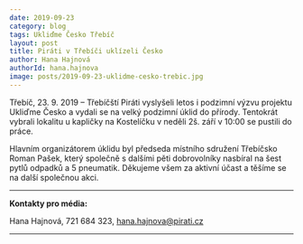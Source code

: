 ```yaml
---
date: 2019-09-23
category: blog
tags: Ukliďme Česko Třebíč
layout: post
title: Piráti v Třebíči uklízeli Česko
author: Hana Hajnová
authorId: hana.hajnova    
image: posts/2019-09-23-uklidme-cesko-trebic.jpg
---
```


Třebíč, 23. 9. 2019 – Třebíčští Piráti vyslyšeli letos i podzimní výzvu projektu Ukliďme Česko a vydali se na velký podzimní úklid do přírody. Tentokrát vybrali lokalitu u kapličky na Kostelíčku v neděli 2š. září v 10:00 se pustili do práce.

Hlavním organizátorem úklidu byl předseda místního sdružení Třebíčsko Roman Pašek, který společně s dalšími pěti dobrovolníky nasbíral na šest pytlů odpadků a 5 pneumatik. Děkujeme všem za aktivní účast a těšíme se na další společnou akci. 

---

**Kontakty pro média:**

Hana Hajnová, 721 684 323, hana.hajnova@pirati.cz

---
